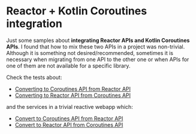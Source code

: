 # Reactor + Kotlin Coroutines integration

Just some samples about **integrating Reactor APIs and
Kotlin Coroutines APIs**. I found that how to mix these two APIs in
a project was non-trivial. Although it is something not desired/recommended, sometimes it
is necessary when migrating from one API to the other one 
or when APIs for one of them are not available for a specific library.

Check the tests about:
* [Converting to Coroutines API from Reactor API](./src/test/kotlin/org/javierm/coroutinesreactor/CoroutineFromReactorTest.kt)
* [Converting to Reactor API from Coroutines API](./src/test/kotlin/org/javierm/coroutinesreactor/ReactorFromCoroutineTest.kt)

and the services in a trivial reactive webapp which:
* [Convert to Coroutines API from Reactor API](./src/main/kotlin/org/javierm/coroutinesreactor/services/CoroutinesFromReactorMusicRecordsService.kt)
* [Convert to Reactor API from Coroutines API](./src/main/kotlin/org/javierm/coroutinesreactor/services/ReactorFromCoroutinesMusicRecordsService.kt)

